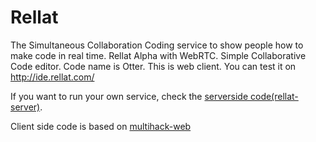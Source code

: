 # Rellat
The Simultaneous Collaboration Coding service to show people how to make code in real time.
Rellat Alpha with WebRTC. Simple Collaborative Code editor. Code name is Otter. 
This is web client.
You can test it on http://ide.rellat.com/

If you want to run your own service, check the [serverside code(rellat-server)](https://github.com/kifhan/Rellat-otter.git).

Client side code is based on [multihack-web](https://github.com/RationalCoding/multihack-web)